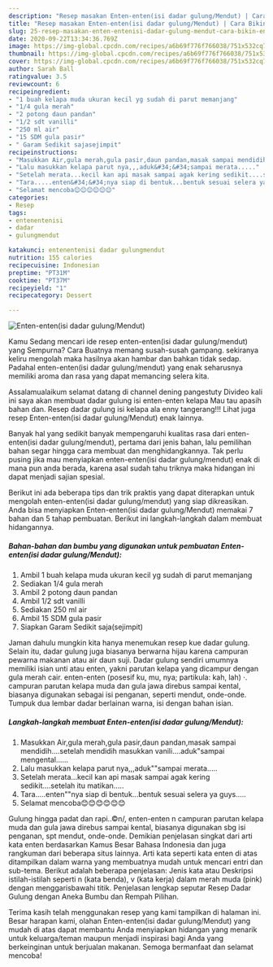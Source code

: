 ```yaml
---
description: "Resep masakan Enten-enten(isi dadar gulung/Mendut) | Cara Bikin Enten-enten(isi dadar gulung/Mendut) Yang Lezat"
title: "Resep masakan Enten-enten(isi dadar gulung/Mendut) | Cara Bikin Enten-enten(isi dadar gulung/Mendut) Yang Lezat"
slug: 25-resep-masakan-enten-entenisi-dadar-gulung-mendut-cara-bikin-enten-entenisi-dadar-gulung-mendut-yang-lezat
date: 2020-09-22T13:34:36.769Z
image: https://img-global.cpcdn.com/recipes/a6b69f776f766038/751x532cq70/enten-entenisi-dadar-gulungmendut-foto-resep-utama.jpg
thumbnail: https://img-global.cpcdn.com/recipes/a6b69f776f766038/751x532cq70/enten-entenisi-dadar-gulungmendut-foto-resep-utama.jpg
cover: https://img-global.cpcdn.com/recipes/a6b69f776f766038/751x532cq70/enten-entenisi-dadar-gulungmendut-foto-resep-utama.jpg
author: Sarah Ball
ratingvalue: 3.5
reviewcount: 6
recipeingredient:
- "1 buah kelapa muda ukuran kecil yg sudah di parut memanjang"
- "1/4 gula merah"
- "2 potong daun pandan"
- "1/2 sdt vanilli"
- "250 ml air"
- "15 SDM gula pasir"
- " Garam Sedikit sajasejimpit"
recipeinstructions:
- "Masukkan Air,gula merah,gula pasir,daun pandan,masak sampai mendidih....setelah mendidih masukkan vanili....aduk&#34;sampai mengental......"
- "Lalu masukkan kelapa parut nya,,,aduk&#34;&#34;sampai merata....."
- "Setelah merata...kecil kan api masak sampai agak kering sedikit....setelah itu matikan....."
- "Tara.....enten&#34;&#34;nya siap di bentuk...bentuk sesuai selera ya guys....."
- "Selamat mencoba😊😊😊😊😊😊"
categories:
- Resep
tags:
- entenentenisi
- dadar
- gulungmendut

katakunci: entenentenisi dadar gulungmendut 
nutrition: 155 calories
recipecuisine: Indonesian
preptime: "PT31M"
cooktime: "PT37M"
recipeyield: "1"
recipecategory: Dessert

---
```



![Enten-enten(isi dadar gulung/Mendut)](https://img-global.cpcdn.com/recipes/a6b69f776f766038/751x532cq70/enten-entenisi-dadar-gulungmendut-foto-resep-utama.jpg)

Kamu Sedang mencari ide resep enten-enten(isi dadar gulung/mendut) yang Sempurna? Cara Buatnya memang susah-susah gampang. sekiranya keliru mengolah maka hasilnya akan hambar dan bahkan tidak sedap. Padahal enten-enten(isi dadar gulung/mendut) yang enak seharusnya memiliki aroma dan rasa yang dapat memancing selera kita.

Assalamualaikum selamat datang di channel dening pangestuty Divideo kali ini saya akan membuat dadar gulung isi enten-enten kelapa Mau tau apasih bahan dan. Resep dadar gulung isi kelapa ala enny tangerang!!! Lihat juga resep Enten-enten(isi dadar gulung/Mendut) enak lainnya.

Banyak hal yang sedikit banyak mempengaruhi kualitas rasa dari enten-enten(isi dadar gulung/mendut), pertama dari jenis bahan, lalu pemilihan bahan segar hingga cara membuat dan menghidangkannya. Tak perlu pusing jika mau menyiapkan enten-enten(isi dadar gulung/mendut) enak di mana pun anda berada, karena asal sudah tahu triknya maka hidangan ini dapat menjadi sajian spesial.


Berikut ini ada beberapa tips dan trik praktis yang dapat diterapkan untuk mengolah enten-enten(isi dadar gulung/mendut) yang siap dikreasikan. Anda bisa menyiapkan Enten-enten(isi dadar gulung/Mendut) memakai 7 bahan dan 5 tahap pembuatan. Berikut ini langkah-langkah dalam membuat hidangannya.

<!--inarticleads1-->

##### Bahan-bahan dan bumbu yang digunakan untuk pembuatan Enten-enten(isi dadar gulung/Mendut):

1. Ambil 1 buah kelapa muda ukuran kecil yg sudah di parut memanjang
1. Sediakan 1/4 gula merah
1. Ambil 2 potong daun pandan
1. Ambil 1/2 sdt vanilli
1. Sediakan 250 ml air
1. Ambil 15 SDM gula pasir
1. Siapkan  Garam Sedikit saja(sejimpit)


Jaman dahulu mungkin kita hanya menemukan resep kue dadar gulung. Selain itu, dadar gulung juga biasanya berwarna hijau karena campuran pewarna makanan atau air daun suji. Dadar gulung sendiri umumnya memiliki isian unti atau enten, yakni parutan kelapa yang dicampur dengan gula merah cair. enten-enten (posesif ku, mu, nya; partikula: kah, lah) ·. campuran parutan kelapa muda dan gula jawa direbus sampai kental, biasanya digunakan sebagai isi penganan, seperti mendut, onde-onde. Tumpuk dua lembar dadar berlainan warna, isi dengan bahan isian. 

<!--inarticleads2-->

##### Langkah-langkah membuat Enten-enten(isi dadar gulung/Mendut):

1. Masukkan Air,gula merah,gula pasir,daun pandan,masak sampai mendidih....setelah mendidih masukkan vanili....aduk&#34;sampai mengental......
1. Lalu masukkan kelapa parut nya,,,aduk&#34;&#34;sampai merata.....
1. Setelah merata...kecil kan api masak sampai agak kering sedikit....setelah itu matikan.....
1. Tara.....enten&#34;&#34;nya siap di bentuk...bentuk sesuai selera ya guys.....
1. Selamat mencoba😊😊😊😊😊😊


Gulung hingga padat dan rapi..©n/, enten-enten n campuran parutan kelapa muda dan gula jawa direbus sampai kental, biasanya digunakan sbg isi penganan, spt mendut, onde-onde. Demikian penjelasan singkat dari arti kata enten berdasarkan Kamus Besar Bahasa Indonesia dan juga rangkuman dari beberapa situs lainnya. Arti kata seperti kata enten di atas ditampilkan dalam warna yang membuatnya mudah untuk mencari entri dan sub-tema. Berikut adalah beberapa penjelasan: Jenis kata atau Deskripsi istilah-istilah seperti n (kata benda), v (kata kerja) dalam merah muda (pink) dengan menggarisbawahi titik. Penjelasan lengkap seputar Resep Dadar Gulung dengan Aneka Bumbu dan Rempah Pilihan. 

Terima kasih telah menggunakan resep yang kami tampilkan di halaman ini. Besar harapan kami, olahan Enten-enten(isi dadar gulung/Mendut) yang mudah di atas dapat membantu Anda menyiapkan hidangan yang menarik untuk keluarga/teman maupun menjadi inspirasi bagi Anda yang berkeinginan untuk berjualan makanan. Semoga bermanfaat dan selamat mencoba!
